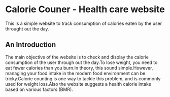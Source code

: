 # Calorie Couner - Health care website
This is a simple website to track consumption of calories eaten by the user throught out the day.
## An Introduction
The main objective of the website is to check and display the calorie consumption of the user through out the day.To lose weight, you need to eat fewer calories than you burn.In theory, this sound simple.However, managing your food intake in the modern food environment can be tricky.Calorie counting is one way to tackle this problem, and is commonly used for weight loss.Also the website suggests a health calorie intake based on various factors (BMR).
